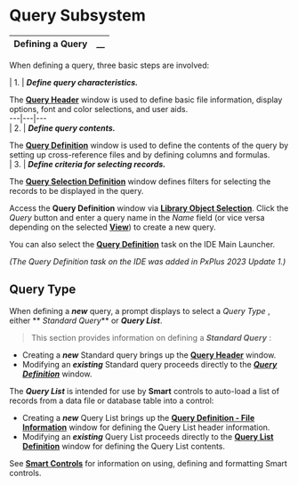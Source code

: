 # Query Subsystem 

**Defining a Query** |  **__**  
---|---  
  
When defining a query, three basic steps are involved:

|  1. |  **_Define query characteristics._**  
  
The **[Query Header](Query%20Header.md)** window is used to define basic file information, display options, font and color selections, and user aids.  
---|---|---  
|  2. |  **_Define query contents._**  
  
The **[Query Definition](Query%20Definition.md)** window is used to define the contents of the query by setting up cross-reference files and by defining columns and formulas.  
|  3. |  **_Define criteria for selecting records._**  
  
The **[Query Selection Definition](Query%20Selection%20Criteria.md)** window defines filters for selecting the records to be displayed in the query.  
  
Access the **Query Definition** window via **[Library Object Selection](../../NOMADS%20Development/Library%20Object%20Selection/Console%20and%20Object%20List.md)**. Click the _Query_ button and enter a query name in the _Name_ field (or vice versa depending on the selected **[View](../../NOMADS%20Development/Library%20Object%20Selection/Menu%20Options.htm#views)**) to create a new query.

You can also select the **[Query Definition](../../NOMADS%20Development/Query%20Def_ide.md)** task on the IDE Main Launcher.

_(The Query Definition task on the IDE was added in PxPlus 2023 Update 1.)_

##  Query Type

When defining a **_new_** query, a prompt displays to select a _Query Type_ , either ** _Standard Query_** or **_Query List_**.

> This section provides information on defining a **_Standard Query_** :

  * Creating a **_new_** Standard query brings up the **[Query Header](Query%20Header.md)** window.
  * Modifying an **_existing_** Standard query proceeds directly to the **_[Query Definition](Query%20Definition.md)_** window.



The **_Query List_** is intended for use by **Smart** controls to auto-load a list of records from a data file or database table into a control:

  * Creating a **_new_** Query List brings up the **[Query Definition - File Information](../../Smart%20Controls/Defining%20Smart%20Controls.htm#Mark1)** window for defining the Query List header information.
  * Modifying an **_existing_** Query List proceeds directly to the **[Query List Definition](../../Smart%20Controls/Defining%20Smart%20Controls.htm#Mark4)** window for defining the Query List contents.



See **[Smart Controls](../../Smart%20Controls/Overview.md)** for information on using, defining and formatting Smart controls.

